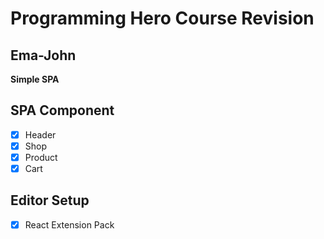 # Programming Hero Course Revision

## Ema-John
**Simple SPA**

## SPA Component
- [x] Header
- [x] Shop
- [x] Product
- [x] Cart

## Editor Setup
 - [x] React Extension Pack 